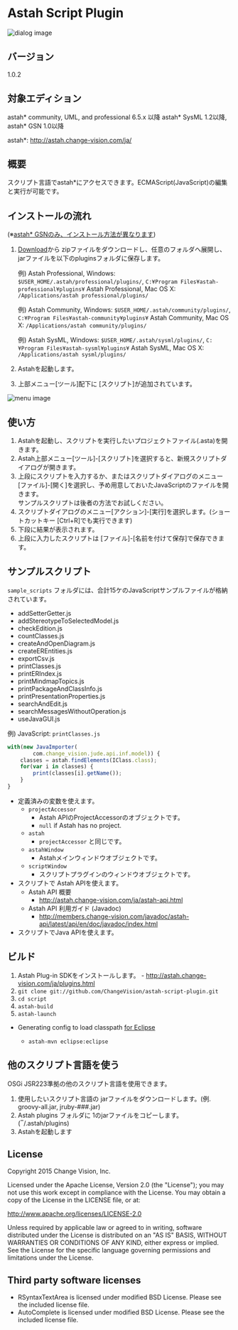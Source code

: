Astah Script Plugin
=============================
![dialog image](https://github.com/ChangeVision/astah-script-plugin/raw/master/doc/screenshots/script_dialog_ja.png)

バージョン
------------
1.0.2

対象エディション
------------------
astah* community, UML, and professional 6.5.x 以降
astah* SysML 1.2以降, astah* GSN 1.0以降

astah*: http://astah.change-vision.com/ja/

概要
------------
スクリプト言語でastah*にアクセスできます。ECMAScript(JavaScript)の編集と実行が可能です。

インストールの流れ
------------
(※[astah* GSNのみ、インストール方法が異なります](http://astah-users.change-vision.com/ja/modules/xhnewbb/viewtopic.php?topic_id=1776))

1. [Download](http://astah.change-vision.com/plugins/astah_script_plugin/1.0.3.html)から zipファイルをダウンロードし、任意のフォルダへ展開し、jarファイルを以下のpluginsフォルダに保存します。

    例) Astah Professional, Windows: `$USER_HOME/.astah/professional/plugins/`,  `C:¥Program Files¥astah-professional¥plugins¥`
    Astah Professional, Mac OS X: `/Applications/astah professional/plugins/`
    
    例) Astah Community, Windows: `$USER_HOME/.astah/community/plugins/`, `C:¥Program Files¥astah-community¥plugins¥`
    Astah Community, Mac OS X: `/Applications/astah community/plugins/`

    例) Astah SysML, Windows: `$USER_HOME/.astah/sysml/plugins/`, `C:¥Program Files¥astah-sysml¥plugins¥`
    Astah SysML, Mac OS X: `/Applications/astah sysml/plugins/`

2. Astahを起動します。

3. 上部メニュー[ツール]配下に [スクリプト]が追加されています。

![menu image](https://github.com/ChangeVision/astah-script-plugin/raw/master/doc/screenshots/script_plugin_menu_ja.png)

使い方
------------

1. Astahを起動し、スクリプトを実行したいプロジェクトファイル(.asta)を開きます。
2. Astah上部メニュー[ツール]-[スクリプト]を選択すると、新規スクリプトダイアログが開きます。
3. 上段にスクリプトを入力するか、またはスクリプトダイアログのメニュー[ファイル]-[開く]を選択し、予め用意しておいたJavaScriptのファイルを開きます。  
   サンプルスクリプトは後者の方法でお試しください。
4. スクリプトダイアログのメニュー[アクション]-[実行]を選択します。(ショートカットキー [Ctrl+R]でも実行できます)
5. 下段に結果が表示されます。
6. 上段に入力したスクリプトは [ファイル]-[名前を付けて保存]で保存できます。


サンプルスクリプト
---------------------
`sample_scripts` フォルダには、合計15ケのJavaScriptサンプルファイルが格納されています。

 * addSetterGetter.js
 * addStereotypeToSelectedModel.js
 * checkEdition.js
 * countClasses.js
 * createAndOpenDiagram.js
 * createEREntities.js
 * exportCsv.js
 * printClasses.js
 * printERIndex.js
 * printMindmapTopics.js
 * printPackageAndClassInfo.js
 * printPresentationProperties.js
 * searchAndEdit.js
 * searchMessagesWithoutOperation.js
 * useJavaGUI.js

例) JavaScript: `printClasses.js`
```javascript
with(new JavaImporter(
        com.change_vision.jude.api.inf.model)) {
    classes = astah.findElements(IClass.class);
    for(var i in classes) {
        print(classes[i].getName());
    }
}
```
 * 定義済みの変数を使えます。
   * `projectAccessor`
     * Astah APIのProjectAccessorのオブジェクトです。
     * `null` if Astah has no project.
   * `astah`
     * `projectAccessor` と同じです。
   * `astahWindow`
     * Astahメインウィンドウオブジェクトです。
   * `scriptWindow`
     * スクリプトプラグインのウィンドウオブジェクトです。
 * スクリプトで Astah APIを使えます。
   * Astah API 概要
     * <http://astah.change-vision.com/ja/astah-api.html>
   * Astah API 利用ガイド (Javadoc)
     * <http://members.change-vision.com/javadoc/astah-api/latest/api/en/doc/javadoc/index.html>
 * スクリプトでJava APIを使えます。

ビルド
------------
1. Astah Plug-in SDKをインストールします。 - <http://astah.change-vision.com/ja/plugins.html>
2. `git clone git://github.com/ChangeVision/astah-script-plugin.git`
3. `cd script`
4. `astah-build`
5. `astah-launch`

 * Generating config to load classpath [for Eclipse](http://astah.net/tutorials/plug-ins/plugin_tutorial_en/html/helloworld.html#eclipse)

      * `astah-mvn eclipse:eclipse`

他のスクリプト言語を使う
------------
OSGi JSR223準拠の他のスクリプト言語を使用できます。

1. 使用したいスクリプト言語の jarファイルをダウンロードします。(例. groovy-all.jar, jruby-###.jar)
2. Astah plugins フォルダに 1のjarファイルをコピーします。(‾/.astah/plugins)
3. Astahを起動します

License
------------
Copyright 2015 Change Vision, Inc.

Licensed under the Apache License, Version 2.0 (the "License");
you may not use this work except in compliance with the License.
You may obtain a copy of the License in the LICENSE file, or at:

   <http://www.apache.org/licenses/LICENSE-2.0>

Unless required by applicable law or agreed to in writing, software
distributed under the License is distributed on an "AS IS" BASIS,
WITHOUT WARRANTIES OR CONDITIONS OF ANY KIND, either express or implied.
See the License for the specific language governing permissions and
limitations under the License.

Third party software licenses
------------
 * RSyntaxTextArea is licensed under modified BSD License.  Please see the included license file.
 * AutoComplete is licensed under modified BSD License.  Please see the included license file.

